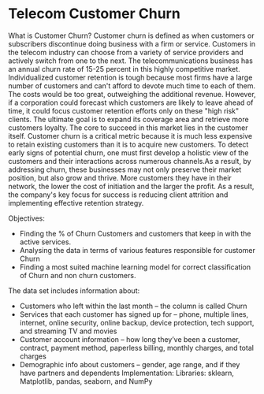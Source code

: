 # Telecom Customer Churn
What is Customer Churn?
Customer churn is defined as when customers or subscribers discontinue doing business
with a firm or service.
Customers in the telecom industry can choose from a variety of service providers and
actively switch from one to the next. The telecommunications business has an annual churn
rate of 15-25 percent in this highly competitive market.
Individualized customer retention is tough because most firms have a large number of
customers and can&#39;t afford to devote much time to each of them. The costs would be too
great, outweighing the additional revenue. However, if a corporation could forecast which
customers are likely to leave ahead of time, it could focus customer retention efforts only
on these &quot;high risk&quot; clients. The ultimate goal is to expand its coverage area and retrieve
more customers loyalty. The core to succeed in this market lies in the customer itself.
Customer churn is a critical metric because it is much less expensive to retain existing
customers than it is to acquire new customers.
To detect early signs of potential churn, one must first develop a holistic view of the
customers and their interactions across numerous channels.As a result, by addressing churn,
these businesses may not only preserve their market position, but also grow and thrive.
More customers they have in their network, the lower the cost of initiation and the larger
the profit. As a result, the company&#39;s key focus for success is reducing client attrition and
implementing effective retention strategy.


Objectives:
- Finding the % of Churn Customers and customers that keep in with the active
services.
- Analysing the data in terms of various features responsible for customer Churn
- Finding a most suited machine learning model for correct classification of Churn and
non churn customers.

The data set includes information about:

-  Customers who left within the last month – the column is called Churn
- Services that each customer has signed up for – phone, multiple lines, internet,
online security, online backup, device protection, tech support, and streaming TV
and movies
- Customer account information – how long they’ve been a customer, contract,
payment method, paperless billing, monthly charges, and total charges
-  Demographic info about customers – gender, age range, and if they have partners
and dependents
Implementation:
Libraries: sklearn, Matplotlib, pandas, seaborn, and NumPy
